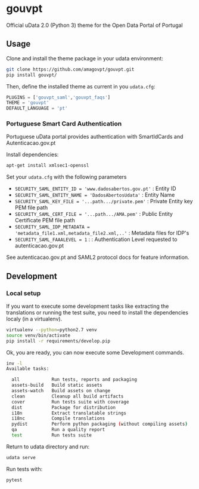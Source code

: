 # gouvpt

Official uData 2.0 (Python 3) theme for the Open Data Portal of Portugal

## Usage

Clone and install the theme package in your udata environment:

```bash
git clone https://github.com/amagovpt/gouvpt.git
pip install gouvpt/
```

Then, define the installed theme as current in you `udata.cfg`:

```python
PLUGINS = ['gouvpt_saml','gouvpt_faqs']
THEME = 'gouvpt'
DEFAULT_LANGUAGE = 'pt'
```

### Portuguese Smart Card Authentication

Portuguese uData portal provides authentication with SmartIdCards and Autenticacao.gov.pt

Install dependencies: 

```bash
apt-get install xmlsec1-openssl
```

Set your `udata.cfg` with the following parameters

- `SECURITY_SAML_ENTITY_ID = 'www.dadosabertos.gov.pt'` : Entity ID
- `SECURITY_SAML_ENTITY_NAME = 'DadosAbertosUdata'` : Entity Name
- `SECURITY_SAML_KEY_FILE = '...path.../private.pem'` : Private Entity key PEM file path
- `SECURITY_SAML_CERT_FILE = '...path.../AMA.pem'` : Public Entity Certificate PEM file path
- `SECURITY_SAML_IDP_METADATA = 'metadata_file1.xml,metadata_file2.xml,..'` : Metadata files for IDP's
- `SECURITY_SAML_FAAALEVEL = 1` : : Authentication Level requested to autenticacao.gov.pt

See autenticacao.gov.pt and SAML2 protocol docs for feature information.

## Development

### Local setup

If you want to execute some development tasks like extracting the translations or running the test suite, you need to install the dependencies localy (in a virtualenv).

```bash
virtualenv --python=python2.7 venv 
source venv/bin/activate
pip install -r requirements/develop.pip
```

Ok, you are ready, you can now execute some Development commands.

```bash
inv -l
Available tasks:

  all            Run tests, reports and packaging
  assets-build   Build static assets
  assets-watch   Build assets on change
  clean          Cleanup all build artifacts
  cover          Run tests suite with coverage
  dist           Package for distribution
  i18n           Extract translatable strings
  i18nc          Compile translations
  pydist         Perform python packaging (without compiling assets)
  qa             Run a quality report
  test           Run tests suite
```

Return to udata directory and run:

```bash
udata serve
```

Run tests with:

```bash
pytest
```
